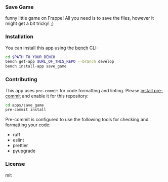 ### Save Game

funny little game on Frappe! All you need is to save the files, however it might get a bit tricky! ;)

### Installation

You can install this app using the [bench](https://github.com/frappe/bench) CLI:

```bash
cd $PATH_TO_YOUR_BENCH
bench get-app $URL_OF_THIS_REPO --branch develop
bench install-app save_game
```

### Contributing

This app uses `pre-commit` for code formatting and linting. Please [install pre-commit](https://pre-commit.com/#installation) and enable it for this repository:

```bash
cd apps/save_game
pre-commit install
```

Pre-commit is configured to use the following tools for checking and formatting your code:

- ruff
- eslint
- prettier
- pyupgrade

### License

mit
